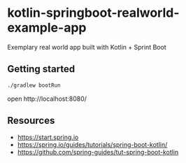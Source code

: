 # kotlin-springboot-realworld-example-app
Exemplary real world app built with Kotlin + Sprint Boot

## Getting started

```bash
./gradlew bootRun
```

open http://localhost:8080/

## Resources
- https://start.spring.io
- https://spring.io/guides/tutorials/spring-boot-kotlin/
- https://github.com/spring-guides/tut-spring-boot-kotlin
